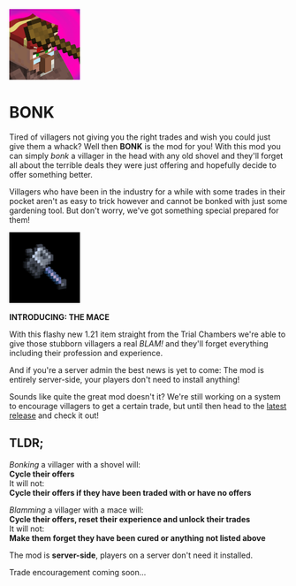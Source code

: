 <img alt="BONK icon" src="src/main/resources/assets/bonk/icon.png" width="128px" />

# BONK

Tired of villagers not giving you the right trades and wish you could just give
them a whack? Well then **BONK** is the mod for you! With this mod you can
simply *bonk* a villager in the head with any old shovel and they'll forget all
about the terrible deals they were just offering and hopefully decide to offer
something better.

Villagers who have been in the industry for a while with some trades in their
pocket aren't as easy to trick however and cannot be bonked with just some
gardening tool. But don't worry, we've got something special prepared for them!

<img alt="Spinnig mace" src="docs/assets/mace.gif" width="128px" />

**INTRODUCING: THE MACE**

With this flashy new 1.21 item straight from the Trial Chambers we're able to
give those stubborn villagers a real *BLAM!* and they'll forget everything
including their profession and experience.

And if you're a server admin the best news is yet to come: The mod is entirely
server-side, your players don't need to install anything!

Sounds like quite the great mod doesn't it? We're still working on a system to
encourage villagers to get a certain trade, but until then head to the [latest
release](https://github.com/alvesvaren/bonk/releases/latest) and check it out!

## TLDR;

*Bonking* a villager with a shovel will:<br>
**Cycle their offers**<br>
It will not:<br>
**Cycle their offers if they have been traded with or have no offers**

*Blamming* a villager with a mace will:<br>
**Cycle their offers, reset their experience and unlock their trades**<br>
It will not:<br>
**Make them forget they have been cured or anything not listed above**

The mod is **server-side**, players on a server don't need it installed.

Trade encouragement coming soon...
